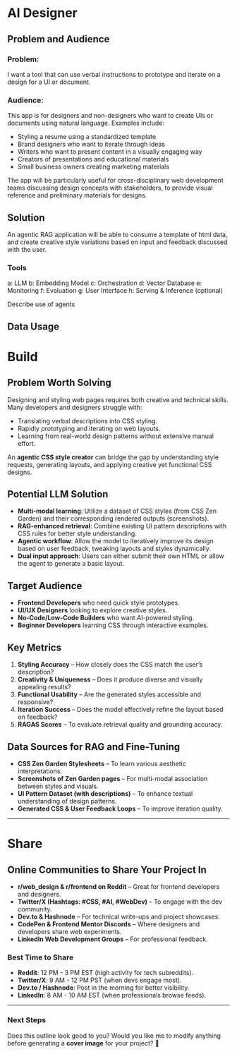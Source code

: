 # AI Designer

## Problem and Audience

### Problem:

  I want a tool that can use verbal instructions to prototype and iterate on a design for a UI or document.

### Audience:

  This app is for designers and non-designers who want to create UIs or documents using natural language. Examples include:

  - Styling a resume using a standardized template
  - Brand designers who want to iterate through ideas
  - Writers who want to present content in a visually engaging way
  - Creators of presentations and educational materials
  - Small business owners creating marketing materials

  The app will be particularly useful for cross-disciplinary web development teams discussing design concepts with stakeholders, to provide visual reference and preliminary materials for designs.

  
## Solution

  An agentic RAG application will be able to consume a template of html data, and create creative style variations based on input and feedback discussed with the user.

### Tools

a: LLM
b: Embedding Model
c: Orchestration
d: Vector Database
e: Monitoring
f: Evaluation
g: User Interface
h: Serving & Inference (optional)

Describe use of agents

## Data Usage



# **Build**  

## **Problem Worth Solving**  
Designing and styling web pages requires both creative and technical skills. Many developers and designers struggle with:  
- Translating verbal descriptions into CSS styling.  
- Rapidly prototyping and iterating on web layouts.  
- Learning from real-world design patterns without extensive manual effort.  

An **agentic CSS style creator** can bridge the gap by understanding style requests, generating layouts, and applying creative yet functional CSS designs.  

## **Potential LLM Solution**  
- **Multi-modal learning**: Utilize a dataset of CSS styles (from CSS Zen Garden) and their corresponding rendered outputs (screenshots).  
- **RAG-enhanced retrieval**: Combine existing UI pattern descriptions with CSS rules for better style understanding.  
- **Agentic workflow**: Allow the model to iteratively improve its design based on user feedback, tweaking layouts and styles dynamically.  
- **Dual input approach**: Users can either submit their own HTML or allow the agent to generate a basic layout.  

## **Target Audience**  
- **Frontend Developers** who need quick style prototypes.  
- **UI/UX Designers** looking to explore creative styles.  
- **No-Code/Low-Code Builders** who want AI-powered styling.  
- **Beginner Developers** learning CSS through interactive examples.  

## **Key Metrics**  
1. **Styling Accuracy** – How closely does the CSS match the user’s description?  
2. **Creativity & Uniqueness** – Does it produce diverse and visually appealing results?  
3. **Functional Usability** – Are the generated styles accessible and responsive?  
4. **Iteration Success** – Does the model effectively refine the layout based on feedback?  
5. **RAGAS Scores** – To evaluate retrieval quality and grounding accuracy.  

## **Data Sources for RAG and Fine-Tuning**  
- **CSS Zen Garden Stylesheets** – To learn various aesthetic interpretations.  
- **Screenshots of Zen Garden pages** – For multi-modal association between styles and visuals.  
- **UI Pattern Dataset (with descriptions)** – To enhance textual understanding of design patterns.  
- **Generated CSS & User Feedback Loops** – To improve iteration quality.  

---

# **Share**  

## **Online Communities to Share Your Project In**  
- **r/web_design & r/frontend on Reddit** – Great for frontend developers and designers.  
- **Twitter/X (Hashtags: #CSS, #AI, #WebDev)** – To engage with the dev community.  
- **Dev.to & Hashnode** – For technical write-ups and project showcases.  
- **CodePen & Frontend Mentor Discords** – Where designers and developers share web experiments.  
- **LinkedIn Web Development Groups** – For professional feedback.  

### **Best Time to Share**  
- **Reddit**: 12 PM - 3 PM EST (high activity for tech subreddits).  
- **Twitter/X**: 9 AM - 12 PM PST (when devs engage most).  
- **Dev.to / Hashnode**: Post in the morning for better visibility.  
- **LinkedIn**: 8 AM - 10 AM EST (when professionals browse feeds).  

---

### **Next Steps**  
Does this outline look good to you? Would you like me to modify anything before generating a **cover image** for your project? 🚀



